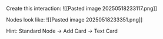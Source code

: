 
Create this interaction:
![[Pasted image 20250518233117.png]]

Nodes look like:
![[Pasted image 20250518233351.png]]

Hint:
Standard Node -> Add Card -> Text Card
